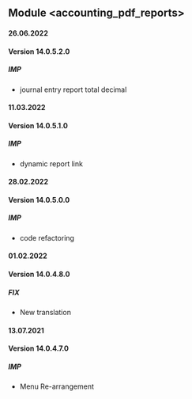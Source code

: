 ## Module <accounting_pdf_reports>

#### 26.06.2022
#### Version 14.0.5.2.0
##### IMP
- journal entry report total decimal

#### 11.03.2022
#### Version 14.0.5.1.0
##### IMP
- dynamic report link

#### 28.02.2022
#### Version 14.0.5.0.0
##### IMP
- code refactoring

#### 01.02.2022
#### Version 14.0.4.8.0
##### FIX
- New translation

#### 13.07.2021
#### Version 14.0.4.7.0
##### IMP
- Menu Re-arrangement
